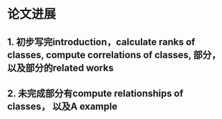 # 论文进展
## 1. 初步写完introduction，calculate ranks of classes, compute correlations of classes, 部分，以及部分的related works
## 2. 未完成部分有compute relationships of classes， 以及A example